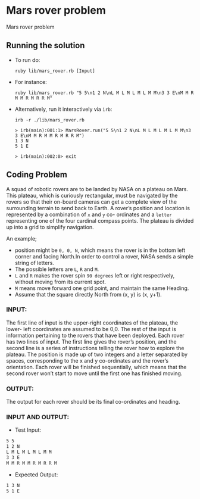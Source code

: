 # Mars rover problem

Mars rover problem

## Running the solution

- To run do:
  ```shell
  ruby lib/mars_rover.rb [Input]
  ```
- For instance:
  ```shell
  ruby lib/mars_rover.rb "5 5\n1 2 N\nL M L M L M L M M\n3 3 E\nM M R M M R M R R M"
  ```
- Alternatively, run it interactively via `irb`:

  ```shell
  irb -r ./lib/mars_rover.rb

  > irb(main):001:1> MarsRover.run("5 5\n1 2 N\nL M L M L M L M M\n3 3 E\nM M R M M R M R R M")
  1 3 N
  5 1 E

  > irb(main):002:0> exit
  ```

## Coding Problem

A squad of robotic rovers are to be landed by NASA on a plateau on Mars.
This plateau, which is curiously rectangular, must be navigated by
the rovers so that their on-board cameras can get a complete view of the
surrounding terrain to send back to Earth. A rover’s position and location
is represented by a combination of `x` and `y` co- ordinates and a `letter`
representing one of the four cardinal compass points. The plateau is
divided up into a grid to simplify navigation.

An example;

- position might be `0, 0, N`, which means the rover is in the bottom
  left corner and facing North.In order to control a rover, NASA sends a simple
  string of letters.
- The possible letters are `L`, `R` and `M`.
- `L` and `R` makes the rover spin `90 degrees` left or right respectively,
  without moving from its current spot.
- `M` means move forward one grid point, and maintain the
  same Heading.
- Assume that the square directly North from (x, y) is (x, y+1).

### INPUT:

The first line of input is the upper-right coordinates of the plateau, the
lower- left coordinates are assumed to be 0,0. The rest of the input is
information pertaining to the rovers that have been deployed.
Each rover has two lines of input. The first line gives the rover’s position, and
the second line is a series of instructions telling the rover how to explore the
plateau. The position is made up of two integers and a letter separated by
spaces, corresponding to the x and y co-ordinates and the rover’s
orientation. Each rover will be finished sequentially, which means that the
second rover won’t start to move until the first one has finished moving.

### OUTPUT:

The output for each rover should be its final co-ordinates and heading.

### INPUT AND OUTPUT:

- Test Input:

```txt
5 5
1 2 N
L M L M L M L M M
3 3 E
M M R M M R M R R M
```

- Expected Output:

```txt
1 3 N
5 1 E
```
